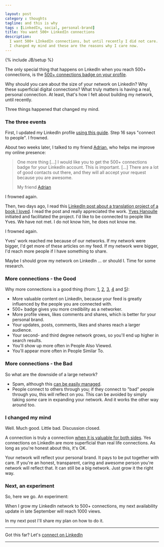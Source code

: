 ```yaml
---

layout: post
category : thoughts
tagline: and this is why
tags : [LinkedIn, social, personal-brand]
title: You want 500+ LinkedIn connections
description:
  I want 500+ LInkedIn connections, but until recently I did not care.
  I changed my mind and these are the reasons why I care now.
---
```


{% include JB/setup %}

The only special thing that happens on LnkedIn 
when you reach 500+ connections, is the 
[500+ connections badge on your profile][7 Myths].

Why should you care about the size of your network on LinkedIn?
Why these superficial digital connections?
What truly matters is having a real, personal connection.
At least, that's how I felt about building my network, until recently.

Three things happened that changed my mind.

### The three events

First, I updated my LinkedIn profile 
[using this guide][guide].
Step 16 says "connect to people". I frowned.

About two weeks later, I talked to my friend [Adrian],
who helps me improve my online presence:

> One more thing […]
> I would like you to get the 500+ connections 
> badge for your LinkedIn account.
> This is important.
> […]
> There are a lot of good contacts out there, 
> and they will all accept your request because you are awesome.
>
> My friend [Adrian]

I frowned again.

Then, two days ago, I read this 
[LinkedIn post about a translation project of a book I loved](https://www.linkedin.com/feed/update/urn:li:activity:6311097196536307712).
I read the post and really appreciated the work.
[Yves Hanoulle] initiated and facilitated the project.
I'd like to be connected to people like Yves.
We have not met. I do not know him, he does not know me.

I frowned again.

Yves' work reached me because of our networks.
If my network were bigger, I'd get more of these articles on my feed.
If my network were bigger, I'd reach more people if I have something to share.

Maybe I should grow my network on LinkedIn … or should I.
Time for some research.

### More connections - the Good

Why more connections is a good thing
(from: [1][guide], [2][what happens], 
[3][7 Myths], [4][9 reasons] and [5][Forbes]):

 * More valuable content on LinkedIn, 
   because your feed is greatly influenced 
   by the people you are connected with.
 * 500+ badge gives you more credibility as a networker.
 * More profile views, likes comments and shares, 
   which is better for your personal brand.
 * Your updates, posts, comments, likes and shares
   reach a larger audience.
 * Your second- and third degree network grows, 
   so you'll end up higher in search results.
 * You'll show up more often in People Also Viewed.
 * You'll appear more often in People Similar To.


### More connections - the Bad

So what are the downside of a large network?

 * Spam, although this [can be easily managed][7 Myths].
 * People connect to others through you; 
   if they connect to "bad" people through you, 
   this will reflect on you.
   This can be avoided by simply taking *some* care in expanding your network.
   And it works the other way around too.

### I changed my mind

Well. Much good. Little bad. Discussion closed.

A connection is truly a connection 
[when it is valuable for both sides][Forbes].
Yes connections on LinkedIn are more superficial than real life connections.
As long as you're honest about this, it's OK.

Your network will reflect your personal brand.
It pays to be put together with care. 
If you're an honest, transparent, caring and awesome person
you're network will reflect that.
It can still be a big network.
Just grow it the right way.

### Next, an experiment

So, here we go. An experiment:

When I grow my LinkedIn network to 500+ connections,
my next availability update in late September
will reach 1000 views.

In my next post I'll share my plan on how to do it.

--- 

Got this far?
Let's [connect on LinkedIn](https://www.linkedin.com/in/marijnvanderzee)

---

  [Forbes]: https://www.forbes.com/sites/dailymuse/2015/01/12/having-500-linkedin-contacts-means-nothing-unless/#6aa9e5515774
  [9 reasons]: http://www.wordstream.com/blog/ws/2014/09/15/linkedin-connections
  [7 Myths]: https://blog.hubspot.com/marketing/linkedin-myths
  [what happens]: https://www.linkedin.com/pulse/what-happens-when-you-reach-500-connections-linkedin-madison-mussio
  [Adrian]: http://www.linkedin.com/in/adriantamplaru
  [Yves Hanoulle]: https://www.linkedin.com/in/yveshanoulle/
  [guide]: https://impactspheres.co/review-and-update-your-linkedin-profile-81dd023538ae




